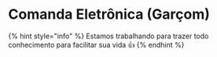 # Comanda Eletrônica (Garçom)

{% hint style="info" %}
Estamos trabalhando para trazer todo conhecimento para facilitar sua vida 👍
{% endhint %}
